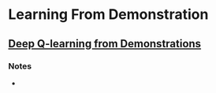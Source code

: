 # Learning From Demonstration


## [Deep Q-learning from Demonstrations](https://arxiv.org/pdf/1704.03732.pdf)

### Notes
-